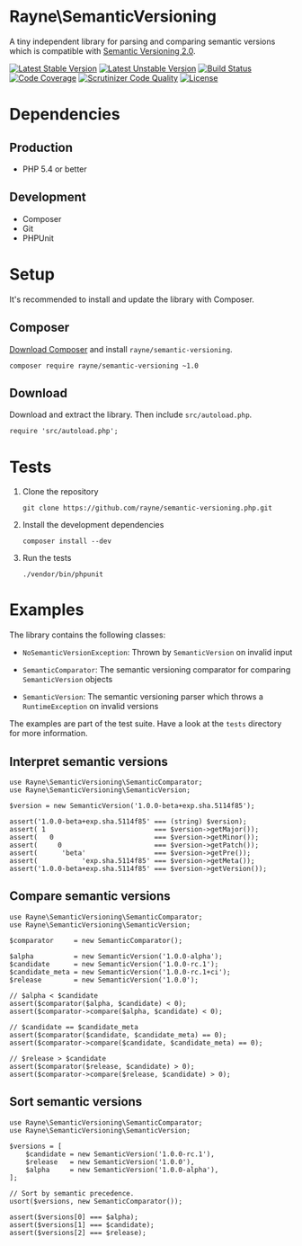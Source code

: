 #	Rayne\SemanticVersioning

A tiny independent library for parsing and comparing semantic versions which is compatible with [Semantic Versioning 2.0](http://semver.org).

[![Latest Stable Version](https://poser.pugx.org/rayne/semantic-versioning/v/stable)](https://packagist.org/packages/rayne/semantic-versioning)
[![Latest Unstable Version](https://poser.pugx.org/rayne/semantic-versioning/v/unstable)](https://packagist.org/packages/rayne/semantic-versioning)
[![Build Status](https://travis-ci.org/Rayne/semantic-versioning.php.svg?branch=master)](https://travis-ci.org/Rayne/semantic-versioning.php)
[![Code Coverage](https://scrutinizer-ci.com/g/Rayne/semantic-versioning.php/badges/coverage.png?b=master)](https://scrutinizer-ci.com/g/Rayne/semantic-versioning.php/?branch=master)
[![Scrutinizer Code Quality](https://scrutinizer-ci.com/g/Rayne/semantic-versioning.php/badges/quality-score.png?b=master)](https://scrutinizer-ci.com/g/Rayne/semantic-versioning.php/?branch=master)
[![License](https://poser.pugx.org/rayne/semantic-versioning/license)](https://packagist.org/packages/rayne/semantic-versioning)

#	Dependencies

##	Production

*	PHP 5.4 or better

##	Development

*	Composer
*	Git
*	PHPUnit

#	Setup

It's recommended to install and update the library with Composer.

##	Composer

[Download Composer](https://getcomposer.org/download) and install `rayne/semantic-versioning`.

	composer require rayne/semantic-versioning ~1.0

##	Download

Download and extract the library. Then include `src/autoload.php`.

	require 'src/autoload.php';

#	Tests

1.	Clone the repository

		git clone https://github.com/rayne/semantic-versioning.php.git

2.	Install the development dependencies

		composer install --dev

3.	Run the tests
 
		./vendor/bin/phpunit

#	Examples

The library contains the following classes:

*	`NoSemanticVersionException`: Thrown by `SemanticVersion` on invalid input

*	`SemanticComparator`: The semantic versioning comparator for comparing `SemanticVersion` objects

*	`SemanticVersion`: The semantic versioning parser which throws a `RuntimeException` on invalid versions

The examples are part of the test suite.
Have a look at the `tests` directory for more information.

##	Interpret semantic versions

	use Rayne\SemanticVersioning\SemanticComparator;
	use Rayne\SemanticVersioning\SemanticVersion;

	$version = new SemanticVersion('1.0.0-beta+exp.sha.5114f85');

	assert('1.0.0-beta+exp.sha.5114f85' === (string) $version);
	assert( 1                           === $version->getMajor());
	assert(   0                         === $version->getMinor());
	assert(     0                       === $version->getPatch());
	assert(      'beta'                 === $version->getPre());
	assert(           'exp.sha.5114f85' === $version->getMeta());
	assert('1.0.0-beta+exp.sha.5114f85' === $version->getVersion());

##	Compare semantic versions

	use Rayne\SemanticVersioning\SemanticComparator;
	use Rayne\SemanticVersioning\SemanticVersion;

	$comparator     = new SemanticComparator();

	$alpha          = new SemanticVersion('1.0.0-alpha');
	$candidate      = new SemanticVersion('1.0.0-rc.1');
	$candidate_meta = new SemanticVersion('1.0.0-rc.1+ci');
	$release        = new SemanticVersion('1.0.0');

	// $alpha < $candidate
	assert($comparator($alpha, $candidate) < 0);
	assert($comparator->compare($alpha, $candidate) < 0);

	// $candidate == $candidate_meta
	assert($comparator($candidate, $candidate_meta) == 0);
	assert($comparator->compare($candidate, $candidate_meta) == 0);

	// $release > $candidate
	assert($comparator($release, $candidate) > 0);
	assert($comparator->compare($release, $candidate) > 0);

##	Sort semantic versions

	use Rayne\SemanticVersioning\SemanticComparator;
	use Rayne\SemanticVersioning\SemanticVersion;

	$versions = [
		$candidate = new SemanticVersion('1.0.0-rc.1'),
		$release   = new SemanticVersion('1.0.0'),
		$alpha     = new SemanticVersion('1.0.0-alpha'),
	];

	// Sort by semantic precedence.
	usort($versions, new SemanticComparator());

	assert($versions[0] === $alpha);
	assert($versions[1] === $candidate);
	assert($versions[2] === $release);
